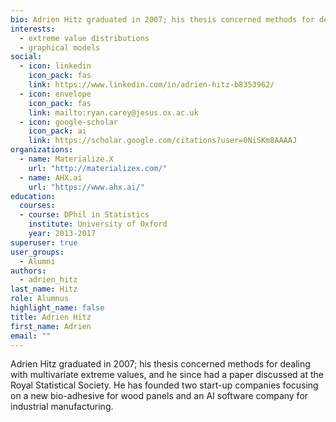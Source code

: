 ```yaml
---
bio: Adrien Hitz graduated in 2007; his thesis concerned methods for dealing with multivariate extreme values, and he since had a paper discussed at the Royal Statistical Society. He has founded two start-up companies focusing on a new bio-adhesive for wood panels and an AI software company for industrial manufacturing.
interests:
  - extreme value distributions
  - graphical models
social:
  - icon: linkedin
    icon_pack: fas
    link: https://www.linkedin.com/in/adrien-hitz-b8353962/
  - icon: envelope
    icon_pack: fas
    link: mailto:ryan.carey@jesus.ox.ac.uk
  - icon: google-scholar
    icon_pack: ai
    link: https://scholar.google.com/citations?user=0NiSKm8AAAAJ
organizations:
  - name: Materialize.X
    url: "http://materializex.com/"
  - name: AHX.ai
    url: "https://www.ahx.ai/"
education:
  courses: 
  - course: DPhil in Statistics
    institute: University of Oxford
    year: 2013-2017
superuser: true
user_groups:
  - Alumni
authors:
  - adrien_hitz
last_name: Hitz
role: Alumnus
highlight_name: false
title: Adrien Hitz
first_name: Adrien
email: ""
---
```

Adrien Hitz graduated in 2007; his thesis concerned methods for dealing with multivariate extreme values, and he since had a paper discussed at the Royal Statistical Society. He has founded two start-up companies focusing on a new bio-adhesive for wood panels and an AI software company for industrial manufacturing.
